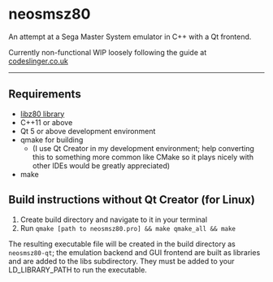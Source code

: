 # neosmsz80
An attempt at a Sega Master System emulator in C++ with a Qt frontend.

Currently non-functional WIP loosely following the guide at [codeslinger.co.uk](http://www.codeslinger.co.uk/pages/projects/mastersystem.html)

---
## Requirements
- [libz80 library](https://github.com/ggambetta/libz80)
- C++11 or above
- Qt 5 or above development environment
- qmake for building
  - (I use Qt Creator in my development environment; help converting this to something more common like CMake so it plays nicely with other IDEs would be greatly appreciated)
- make

## Build instructions without Qt Creator (for Linux)
1. Create build directory and navigate to it in your terminal
2. Run `qmake [path to neosmsz80.pro] && make qmake_all && make`

The resulting executable file will be created in the build directory as `neosmsz80-qt`; the emulation backend and GUI frontend are built as libraries and are added to the libs subdirectory.  They must be added to your LD_LIBRARY_PATH to run the executable.
